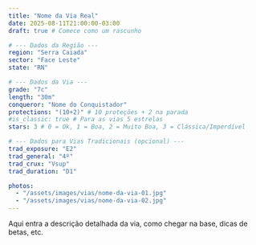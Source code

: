 ```yaml
---
title: "Nome da Via Real"
date: 2025-08-11T21:00:00-03:00
draft: true # Comece como um rascunho

# --- Dados da Região ---
region: "Serra Caiada"
sector: "Face Leste"
state: "RN"

# --- Dados da Via ---
grade: "7c"
length: "30m"
conqueror: "Nome do Conquistador"
protections: "(10+2)" # 10 proteções + 2 na parada
#is_classic: true # Para as vias 5 estrelas
stars: 3 # 0 = Ok, 1 = Boa, 2 = Muito Boa, 3 = Clássica/Imperdível

# --- Dados para Vias Tradicionais (opcional) ---
trad_exposure: "E2"
trad_general: "4º"
trad_crux: "Vsup"
trad_duration: "D1"

photos:
  - "/assets/images/vias/nome-da-via-01.jpg"
  - "/assets/images/vias/nome-da-via-02.jpg"
---
```


Aqui entra a descrição detalhada da via, como chegar na base, dicas de betas, etc.
